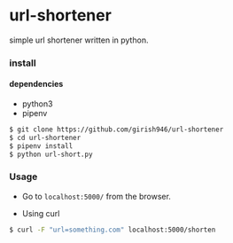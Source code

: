 # url-shortener
simple url shortener written in python.

### install

#### dependencies
* python3
* pipenv

```bash
$ git clone https://github.com/girish946/url-shortener
$ cd url-shortener
$ pipenv install
$ python url-short.py
```

### Usage

* Go to `localhost:5000/` from the browser.

* Using curl

```bash
$ curl -F "url=something.com" localhost:5000/shorten
```


